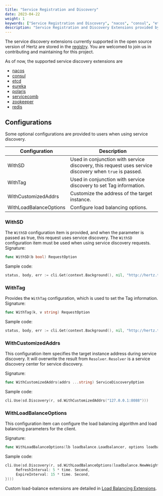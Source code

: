 ```yaml
---
title: "Service Registration and Discovery"
date: 2023-04-22
weight: 1
keywords: ["Service Registration and Discovery", "nacos", "consul", "etcd", "eureka", "polaris", "servicecomb", "zookeeper", "redis"]
description: "Service Registration and Discovery Extensions provided by Hertz."
---
```


The service discovery extensions currently supported in the open source version of Hertz are stored in the [registry](https://github.com/hertz-contrib/registry). You are welcomed to join us in contributing and maintaining for this project.

As of now, the supported service discovery extensions are

- [nacos](https://github.com/hertz-contrib/registry/tree/main/nacos)
- [consul](https://github.com/hertz-contrib/registry/tree/main/consul)
- [etcd](https://github.com/hertz-contrib/registry/tree/main/etcd)
- [eureka](https://github.com/hertz-contrib/registry/tree/main/eureka)
- [polaris](https://github.com/hertz-contrib/registry/tree/main/polaris)
- [servicecomb](https://github.com/hertz-contrib/registry/tree/main/servicecomb)
- [zookeeper](https://github.com/hertz-contrib/registry/tree/main/zookeeper)
- [redis](https://github.com/hertz-contrib/registry/tree/main/redis)

## Configurations

Some optional configurations are provided to users when using service discovery.

| Configuration          | Description                                               |
| ---------------------- | --------------------------------------------------------- |
| WithSD                 | Used in conjunction with service discovery, this request uses service discovery when `true` is passed. |
| WithTag                | Used in conjunction with service discovery to set Tag information. |
| WithCustomizedAddrs    | Customize the address of the target instance.             |
| WithLoadBalanceOptions | Configure load balancing options.                         |

### WithSD

The `WithSD` configuration item is provided, and when the parameter is passed as true, this request uses service discovery. The `WithSD` configuration item must be used when using service discovery requests.
Signature:

```go
func WithSD(b bool) RequestOption
```

Sample code:

```go
status, body, err := cli.Get(context.Background(), nil, "http://hertz.test.demo/ping", config.WithSD(true))
```

### WithTag

Provides the `WithTag` configuration, which is used to set the Tag information.
Signature:

```go
func WithTag(k, v string) RequestOption
```

Sample code:

```go
status, body, err := cli.Get(context.Background(), nil, "http://hertz.test.demo/ping", config.WithTag("foo", "var"))
```

### WithCustomizedAddrs

This configuration item specifies the target instance address during service discovery. It will overwrite the result from `Resolver`. `Resolver` is a service discovery center for service discovery.

Signature:

```go
func WithCustomizedAddrs(addrs ...string) ServiceDiscoveryOption
```

Sample code:

```go
cli.Use(sd.Discovery(r, sd.WithCustomizedAddrs("127.0.0.1:8088")))
```

### WithLoadBalanceOptions

This configuration item can configure the load balancing algorithm and load balancing parameters for the client.

Signature:

```go
func WithLoadBalanceOptions(lb loadbalance.Loadbalancer, options loadbalance.Options) ServiceDiscoveryOption
```

Sample code:

```go
cli.Use(sd.Discovery(r, sd.WithLoadBalanceOptions(loadbalance.NewWeightedBalancer(), loadbalance.Options{
     RefreshInterval: 5 * time. Second,
     ExpireInterval: 15 * time. Second,
})))
```

Custom load-balance extensions are detailed in [Load Balancing Extensions](/docs/hertz/tutorials/framework-exten/service_discovery/#load-balancing-extension).
